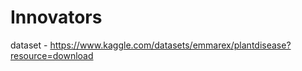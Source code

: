 # Innovators                          
                               
dataset - https://www.kaggle.com/datasets/emmarex/plantdisease?resource=download   
 
 
